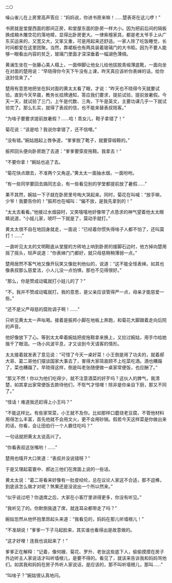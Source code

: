     二〇 

   噪山雀儿在上房里高声答应：“妈妈说，你进书房来嘛！……楚表哥在这儿啰！”

   书房就是堂屋西面的那间正房，和堂屋东面的卧房一样大小。因为把前后间的隔板换成楠木雕空花的落地幛，显得比卧房更大。一律紫檀家具，都是老太爷手上从广东买运来的，又宽又大，又笨又重，可是用起来还舒适。一家人除了吃饭睡觉，长时间都爱在这里团聚。当然，靠裙板也有两具装着玻璃门的大书柜。因为不要人能够一眼看出内容的贫乏，玻璃门里面才深深垂着一幅湖色薄绸。

   黄澜生坐在一张藤心美人榻上，一面伸脚让他女儿给他拔脱青缎薄底靴，一面向坐在对面的楚用说：“早晓得你今天下午没有上课，昨天真应该听你表婶的话，给你送封信来了。”

   楚用有意思地把坐在斜对面的黄太太看了眼，才说：“昨天也不晓得今天就要试验。直到今天早晨，教务长挂牌通知，答应我们要求，提前试验，提前放暑假。今天一天，就试验了三门，上午是代数、三角，下午是英文，主要功课几乎一下就试验完了。那么扎实，就得了表叔的信，也不能来替表叔陪客。”

   “为啥子要要求提前放暑假？……哈！乖女儿，鞋子拿错了！”

   菊花说：“该是哈？我说你拿错了，还不信哩。”

   “没有错。”婉姑翘起上唇争道，“爹爹脱了靴子，就要穿缎鞋的。”

   振邦回头便向卧房跑了去道：“爹爹要穿皮拖鞋。我拿去！”

   “不要你拿！”婉姑也追了去。

   “菊花快点跟去，不准两个又角逆。”黄太太一面抽水烟，一面吩咐。

   “有一些同学要回去搞同志会，有一些看见别的学堂都提前放了暑假……”

   果不其然，婉姑一下子就在卧房里号啕大哭起来。同时，菊花在叫喊：“放手嘛，少爷！我要告你的！”振邦也在喊叫：“偏不放，是我先拿到的！”

   “太太去看看。”他接过水烟袋时，又笑嘻嘻地好像带了点恳求的神气望着他太太眼睛说道，“小娃儿家，唬吓一下就是了，莫动手就打。”

   黄太太很不自在地回身就走，一面说：“已经着你惯失得啥子人都不怕了，还叫莫打！……”

   一直听见太太的文明鞋底从堂屋的方砖地上响到卧房的接脚石边时，他方掉向楚用摇了摇头，轻声说道：“你表婶门门都好，就只母慈稍稍薄弱一点。”

   楚用居然不客气地又像开玩笑又像批判他似的，说道：“这不能全怪表婶。如其也像表叔那么慈爱法，小人儿没一点怕惧，那也不见得很好。”

   “那么，你是赞成动辄就打小娃儿的了？”

   “不，我并不赞成动辄就打。我的意思，是父亲应该管得严一点，母亲才能慈爱一些。”

   “还不是父严母慈的腐败调子啊！……”

   只听见黄太太一声吆喝。接着是振邦小脚在地板上奔跑，和菊花大脚跟着走向后院的声音。

   他好像放下了心。等到太太牵着婉姑把皮拖鞋拿来换上，又拉过婉姑，用手巾给她揩干了眼泪。一场小风波平息，才又谈到今天请客的情形。

   太太接着就发表了意见说：“可惜了今天一桌好菜！小王倒是用了功夫的，就着郝大哥、葛二哥他们摆谈国家大事去了，害得大家简直顾不上吃菜吃酒。酒也糟蹋了，菜也糟蹋了。早晓得这样，倒是叫老张随便做一桌家常便饭，也应酬了。”

   “那又不然！你以为他们吃得少，就不注意酒菜的好歹吗？这伙人的脾气，我清楚，如其拿出家常便饭去款待他们，不怄气才怪哩！除非是你亲自下厨，那又不同了。”

   “怪话！难道我还赶得上小王吗？”

   “不能这样比。有些家常菜，小王就不及你。比如那样口蘑烧老豆腐，不管他材料用得怎么丰富，首先他就不会用文火，更不会用砂锅。假若今天这样菜是你做出来的话，你看，会让田伯行一个人霸住吃吗？”

   一句话就把黄太太说高兴了。

   “你看表叔这张嘴哟！……”

   楚用也嘻开大口笑道：“表叔并没说错呀？”

   于是又理起葛寰中、郝达三他们在席面上说的一些话。

   黄太太说：“葛二哥看来好像有一肚皮经纶，总在议论人家这不合适，那不逗榫，到底该怎么做才对呢？煞果还是没说出一个所以然来。”

   “似乎说过吧？你退席之后，大家在小客厅里讲得更多，你没有听见。”

   “我听见了的。你默倒我退了席，就连耳朵都带走了吗？”

   婉姑忽然从他怀抱里昂起头来道：“我看见的，妈妈在那儿听墙根儿！”

   “不准胡说！”爹爹一下子马起脸来，其实谁也看得出是故意做的。

   “这才好哩！连我也说起来了！”

   爹爹正在解释：“记着，像何嫂、菊花、罗升、老张这些底下人，偷偷摸摸在房子外边听主人家说话才叫听墙根儿，是要不得的。看见了，就该来告诉我和妈妈骂他们。如其我和妈妈在房子外听人家说话，是应该的，那不叫听墙根儿，那叫……”

   “叫啥子？”婉姑很认真地问。

